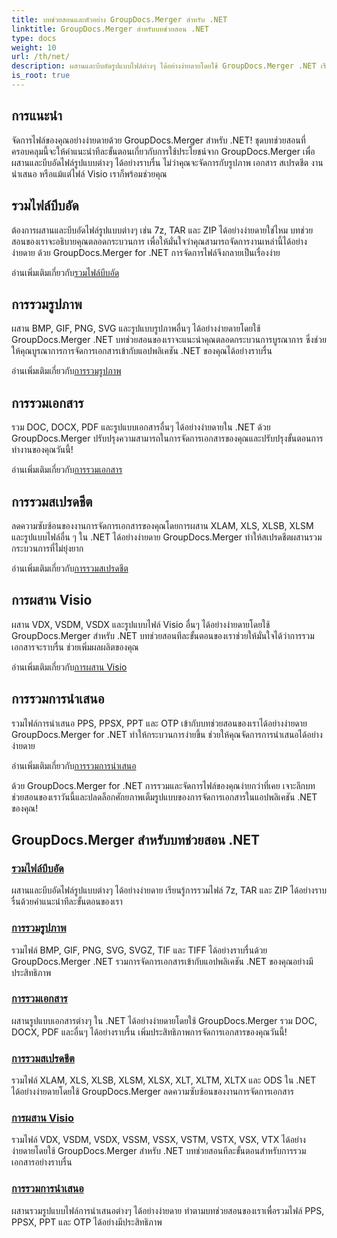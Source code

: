 ```yaml
---
title: บทช่วยสอนและตัวอย่าง GroupDocs.Merger สำหรับ .NET
linktitle: GroupDocs.Merger สำหรับบทช่วยสอน .NET
type: docs
weight: 10
url: /th/net/
description: ผสานและบีบอัดรูปแบบไฟล์ต่างๆ ได้อย่างง่ายดายโดยใช้ GroupDocs.Merger .NET เรียนรู้คำแนะนำทีละขั้นตอนเกี่ยวกับการรวมรูปภาพ เอกสาร และอื่นๆ อีกมากมาย!
is_root: true
---
```

## การแนะนำ

จัดการไฟล์ของคุณอย่างง่ายดายด้วย GroupDocs.Merger สำหรับ .NET! ชุดบทช่วยสอนที่ครอบคลุมนี้จะให้คำแนะนำทีละขั้นตอนเกี่ยวกับการใช้ประโยชน์จาก GroupDocs.Merger เพื่อผสานและบีบอัดไฟล์รูปแบบต่างๆ ได้อย่างราบรื่น ไม่ว่าคุณจะจัดการกับรูปภาพ เอกสาร สเปรดชีต งานนำเสนอ หรือแม้แต่ไฟล์ Visio เราก็พร้อมช่วยคุณ

## รวมไฟล์บีบอัด
ต้องการผสานและบีบอัดไฟล์รูปแบบต่างๆ เช่น 7z, TAR และ ZIP ได้อย่างง่ายดายใช่ไหม บทช่วยสอนของเราจะอธิบายคุณตลอดกระบวนการ เพื่อให้มั่นใจว่าคุณสามารถจัดการงานเหล่านี้ได้อย่างง่ายดาย ด้วย GroupDocs.Merger for .NET การจัดการไฟล์จึงกลายเป็นเรื่องง่าย

 อ่านเพิ่มเติมเกี่ยวกับ[รวมไฟล์บีบอัด](./merge-compress-files/)

## การรวมรูปภาพ
ผสาน BMP, GIF, PNG, SVG และรูปแบบรูปภาพอื่นๆ ได้อย่างง่ายดายโดยใช้ GroupDocs.Merger .NET บทช่วยสอนของเราจะแนะนำคุณตลอดกระบวนการบูรณาการ ซึ่งช่วยให้คุณบูรณาการการจัดการเอกสารเข้ากับแอปพลิเคชัน .NET ของคุณได้อย่างราบรื่น

 อ่านเพิ่มเติมเกี่ยวกับ[การรวมรูปภาพ](./image-merging/)

## การรวมเอกสาร
รวม DOC, DOCX, PDF และรูปแบบเอกสารอื่นๆ ได้อย่างง่ายดายใน .NET ด้วย GroupDocs.Merger ปรับปรุงความสามารถในการจัดการเอกสารของคุณและปรับปรุงขั้นตอนการทำงานของคุณวันนี้!

 อ่านเพิ่มเติมเกี่ยวกับ[การรวมเอกสาร](./document-merging/)

## การรวมสเปรดชีต
ลดความซับซ้อนของงานการจัดการเอกสารของคุณโดยการผสาน XLAM, XLS, XLSB, XLSM และรูปแบบไฟล์อื่น ๆ ใน .NET ได้อย่างง่ายดาย GroupDocs.Merger ทำให้สเปรดชีตผสานรวมกระบวนการที่ไม่ยุ่งยาก

 อ่านเพิ่มเติมเกี่ยวกับ[การรวมสเปรดชีต](./spreadsheet-merging/)

## การผสาน Visio
ผสาน VDX, VSDM, VSDX และรูปแบบไฟล์ Visio อื่นๆ ได้อย่างง่ายดายโดยใช้ GroupDocs.Merger สำหรับ .NET บทช่วยสอนทีละขั้นตอนของเราช่วยให้มั่นใจได้ว่าการรวมเอกสารจะราบรื่น ช่วยเพิ่มผลผลิตของคุณ

 อ่านเพิ่มเติมเกี่ยวกับ[การผสาน Visio](./visio-merging/)

## การรวมการนำเสนอ
รวมไฟล์การนำเสนอ PPS, PPSX, PPT และ OTP เข้ากับบทช่วยสอนของเราได้อย่างง่ายดาย GroupDocs.Merger for .NET ทำให้กระบวนการง่ายขึ้น ช่วยให้คุณจัดการการนำเสนอได้อย่างง่ายดาย

 อ่านเพิ่มเติมเกี่ยวกับ[การรวมการนำเสนอ](./presentation-merging/)

ด้วย GroupDocs.Merger for .NET การรวมและจัดการไฟล์ของคุณง่ายกว่าที่เคย เจาะลึกบทช่วยสอนของเราวันนี้และปลดล็อกศักยภาพเต็มรูปแบบของการจัดการเอกสารในแอปพลิเคชัน .NET ของคุณ!
## GroupDocs.Merger สำหรับบทช่วยสอน .NET
### [รวมไฟล์บีบอัด](./merge-compress-files/)
ผสานและบีบอัดไฟล์รูปแบบต่างๆ ได้อย่างง่ายดาย เรียนรู้การรวมไฟล์ 7z, TAR และ ZIP ได้อย่างราบรื่นด้วยคำแนะนำทีละขั้นตอนของเรา
### [การรวมรูปภาพ](./image-merging/)
รวมไฟล์ BMP, GIF, PNG, SVG, SVGZ, TIF และ TIFF ได้อย่างราบรื่นด้วย GroupDocs.Merger .NET รวมการจัดการเอกสารเข้ากับแอปพลิเคชัน .NET ของคุณอย่างมีประสิทธิภาพ
### [การรวมเอกสาร](./document-merging/)
ผสานรูปแบบเอกสารต่างๆ ใน .NET ได้อย่างง่ายดายโดยใช้ GroupDocs.Merger รวม DOC, DOCX, PDF และอื่นๆ ได้อย่างราบรื่น เพิ่มประสิทธิภาพการจัดการเอกสารของคุณวันนี้!
### [การรวมสเปรดชีต](./spreadsheet-merging/)
รวมไฟล์ XLAM, XLS, XLSB, XLSM, XLSX, XLT, XLTM, XLTX และ ODS ใน .NET ได้อย่างง่ายดายโดยใช้ GroupDocs.Merger ลดความซับซ้อนของงานการจัดการเอกสาร
### [การผสาน Visio](./visio-merging/)
รวมไฟล์ VDX, VSDM, VSDX, VSSM, VSSX, VSTM, VSTX, VSX, VTX ได้อย่างง่ายดายโดยใช้ GroupDocs.Merger สำหรับ .NET บทช่วยสอนทีละขั้นตอนสำหรับการรวมเอกสารอย่างราบรื่น
### [การรวมการนำเสนอ](./presentation-merging/)
ผสานรวมรูปแบบไฟล์การนำเสนอต่างๆ ได้อย่างง่ายดาย ทำตามบทช่วยสอนของเราเพื่อรวมไฟล์ PPS, PPSX, PPT และ OTP ได้อย่างมีประสิทธิภาพ